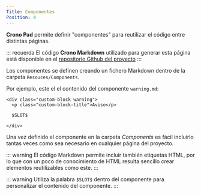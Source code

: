 ```yaml
---
Title: Componentes
Position: 4
---
```


**Crono Pad** permite definir "componentes" para reutilizar el código entre distintas páginas.

::: recuerda
El código <strong>Crono Markdown</strong> utilizado para generar esta página está disponible en
el [repositorio Github del proyecto](https://github.com/bifacil/pad.crono.net/blob/master/markdown/components/README.md)
:::

Los componentes se definen creando un fichero Markdown dentro de la carpeta `Resouces/Components`. 


Por ejemplo, este el el contenido del componente `warning.md`:

```
<div class="custom-block warning">
  <p class="custom-block-title">Aviso</p>

  $SLOT$

</div>
```

Una vez definido el componente en la carpeta *Components* es fácil incluirlo tantas veces como sea necesario en cualquier página del proyecto.



::: warning
El código Markdown permite incluir también etiquetas HTML, por lo que con un poco de conocimiento de HTML resulta sencillo crear elementos reutilizables como este.
:::


::: warning
Utiliza la palabra `$SLOT$` dentro del componente para personalizar el contenido del componente.
:::
